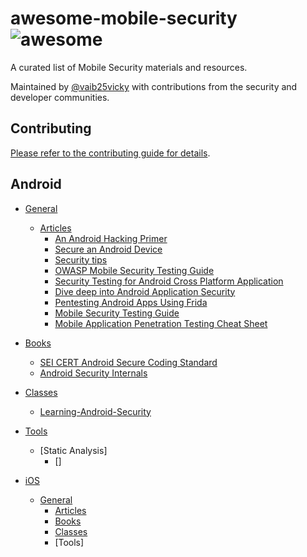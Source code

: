# awesome-mobile-security ![awesome](https://cdn.rawgit.com/sindresorhus/awesome/d7305f38d29fed78fa85652e3a63e154dd8e8829/media/badge.svg)

 A curated list of Mobile Security materials and resources. 
 
 Maintained by [@vaib25vicky](https://twitter.com/vaib25vicky) with contributions from the security and developer communities.
 
 ## Contributing

[Please refer to the contributing guide for details](CONTRIBUTING.md).

## Android

* [General](#general)
  
  * [Articles](#articles)
    * [An Android Hacking Primer](https://medium.com/swlh/an-android-hacking-primer-3390fef4e6a0)
    * [Secure an Android Device](https://source.android.com/security)
    * [Security tips](https://developer.android.com/training/articles/security-tips)
    * [OWASP Mobile Security Testing Guide](https://www.owasp.org/index.php/OWASP_Mobile_Security_Testing_Guide)
    * [Security Testing for Android Cross Platform Application](https://3xpl01tc0d3r.blogspot.com/2019/09/security-testing-for-android-app-part1.html)
    * [Dive deep into Android Application Security](https://blog.0daylabs.com/2019/09/18/deep-dive-into-Android-security/)
    * [Pentesting Android Apps Using Frida](https://www.notsosecure.com/pentesting-android-apps-using-frida/)
    * [Mobile Security Testing Guide](https://mobile-security.gitbook.io/mobile-security-testing-guide/)
    * [Mobile Application Penetration Testing Cheat Sheet](https://github.com/sh4hin/MobileApp-Pentest-Cheatsheet)
 
 * [Books](#books)
    * [SEI CERT Android Secure Coding Standard](https://www.securecoding.cert.org/confluence/display/android/Android+Secure+Coding+Standard)
    * [Android Security Internals](https://www.oreilly.com/library/view/android-security-internals/9781457185496/)
 
 * [Classes](#classes)
    * [Learning-Android-Security](https://www.lynda.com/Android-tutorials/Learning-Android-Security/689762-2.html)
  
  * [Tools](#tools)
     
     * [Static Analysis]
        * []
    
* [iOS](#iOS)
  * [General](#general)
    * [Articles](#articles)
    * [Books](#books)
    * [Classes](#classes)
    * [Tools]
    
    
